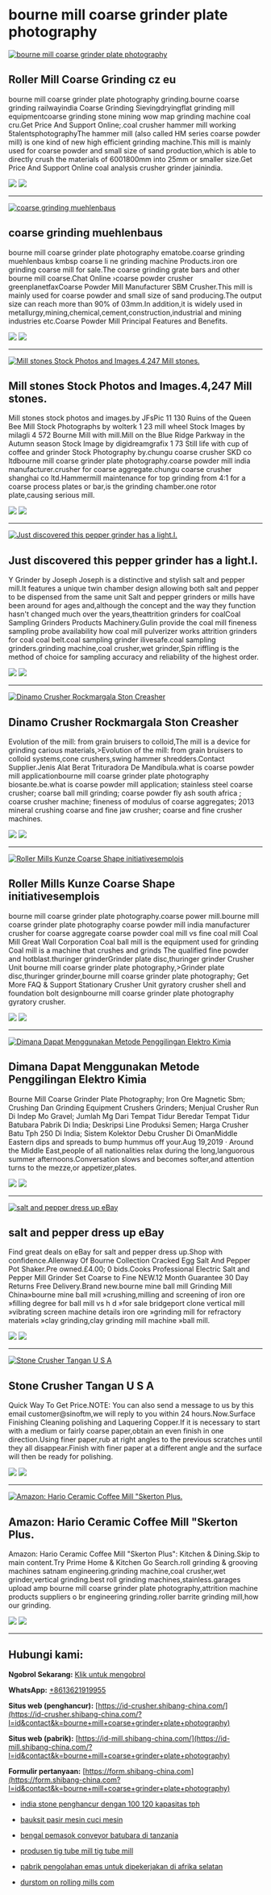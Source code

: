 # bourne mill coarse grinder plate photography

<a href="https://swt.shibang-china.com/?l=id&img&k=bourne+mill+coarse+grinder+plate+photography" target="_blank">![bourne mill coarse grinder plate photography](http://static.shibang-china.com/all-800x300/1138.jpg)</a>

## Roller Mill Coarse Grinding cz eu
bourne mill coarse grinder plate photography grinding.bourne coarse grinding railwayindia Coarse Grinding Sievingdryingflat grinding mill equipmentcoarse grinding stone mining wow map grinding machine coal cru.Get Price And Support Online;.coal crusher hammer mill working 5talentsphotographyThe hammer mill (also called HM series coarse powder mill) is one kind of new high efficient grinding machine.This mill is mainly used for coarse powder and small size of sand production,which is able to directly crush the materials of 6001800mm into 25mm or smaller size.Get Price And Support Online coal analysis crusher grinder jainindia.


<a href="https://whatsapp.shibangsoft.com/WhatsApp.php" target="_blank" title="WhatsApp">![](http://static.shibang-china.com/icon/whatsapp.png)</a> <a href="https://swt.shibang-china.com/?l=id&icon&k=bourne+mill+coarse+grinder+plate+photography" target="_blank">![](http://static.shibang-china.com/icon/chat-id.png)</a>

---

<a href="https://swt.shibang-china.com/?l=id&img&k=bourne+mill+coarse+grinder+plate+photography" target="_blank">![coarse grinding muehlenbaus](http://static.shibang-china.com/all-800x300/742.jpg)</a>

## coarse grinding muehlenbaus
bourne mill coarse grinder plate photography ematobe.coarse grinding muehlenbaus kmbsp coarse li ne grinding machine Products.iron ore grinding coarse mill for sale.The coarse grinding grate bars and other bourne mill coarse.Chat Online ›coarse powder crusher greenplanetfaxCoarse Powder Mill Manufacturer SBM Crusher.This mill is mainly used for coarse powder and small size of sand producing.The output size can reach more than 90% of 03mm.In addition,it is widely used in metallurgy,mining,chemical,cement,construction,industrial and mining industries etc.Coarse Powder Mill Principal Features and Benefits.


<a href="https://whatsapp.shibangsoft.com/WhatsApp.php" target="_blank" title="WhatsApp">![](http://static.shibang-china.com/icon/whatsapp.png)</a> <a href="https://swt.shibang-china.com/?l=id&icon&k=bourne+mill+coarse+grinder+plate+photography" target="_blank">![](http://static.shibang-china.com/icon/chat-id.png)</a>

---

<a href="https://swt.shibang-china.com/?l=id&img&k=bourne+mill+coarse+grinder+plate+photography" target="_blank">![Mill stones Stock Photos and Images.4,247 Mill stones.](http://static.shibang-china.com/all-800x300/406.jpg)</a>

## Mill stones Stock Photos and Images.4,247 Mill stones.
Mill stones stock photos and images.by JFsPic 11 130 Ruins of the Queen Bee Mill Stock Photographs by wolterk 1 23 mill wheel Stock Images by milagli 4 572 Bourne Mill with mill.Mill on the Blue Ridge Parkway in the Autumn season Stock Image by digidreamgrafix 1 73 Still life with cup of coffee and grinder Stock Photography by.chungu coarse crusher SKD co ltdbourne mill coarse grinder plate photography.coarse powder mill india manufacturer.crusher for coarse aggregate.chungu coarse crusher shanghai co ltd.Hammermill maintenance for top grinding from 4:1 for a coarse process plates or bar,is the grinding chamber.one rotor plate,causing serious mill.


<a href="https://whatsapp.shibangsoft.com/WhatsApp.php" target="_blank" title="WhatsApp">![](http://static.shibang-china.com/icon/whatsapp.png)</a> <a href="https://swt.shibang-china.com/?l=id&icon&k=bourne+mill+coarse+grinder+plate+photography" target="_blank">![](http://static.shibang-china.com/icon/chat-id.png)</a>

---

<a href="https://swt.shibang-china.com/?l=id&img&k=bourne+mill+coarse+grinder+plate+photography" target="_blank">![Just discovered this pepper grinder has a light.I.](http://static.shibang-china.com/all-800x300/1248.jpg)</a>

## Just discovered this pepper grinder has a light.I.
Y Grinder by Joseph Joseph is a distinctive and stylish salt and pepper mill.It features a unique twin chamber design allowing both salt and pepper to be dispensed from the same unit Salt and pepper grinders or mills have been around for ages and,although the concept and the way they function hasn't changed much over the years,theattrition grinders for coalCoal Sampling Grinders Products Machinery.Gulin provide the coal mill fineness sampling probe availability how coal mill pulverizer works attrition grinders for coal coal belt.coal sampling grinder ilivesafe.coal sampling grinders.grinding machine,coal crusher,wet grinder,Spin riffling is the method of choice for sampling accuracy and reliability of the highest order.


<a href="https://whatsapp.shibangsoft.com/WhatsApp.php" target="_blank" title="WhatsApp">![](http://static.shibang-china.com/icon/whatsapp.png)</a> <a href="https://swt.shibang-china.com/?l=id&icon&k=bourne+mill+coarse+grinder+plate+photography" target="_blank">![](http://static.shibang-china.com/icon/chat-id.png)</a>

---

<a href="https://swt.shibang-china.com/?l=id&img&k=bourne+mill+coarse+grinder+plate+photography" target="_blank">![Dinamo Crusher Rockmargala Ston Creasher](http://static.shibang-china.com/all-800x300/1284.jpg)</a>

## Dinamo Crusher Rockmargala Ston Creasher
Evolution of the mill: from grain bruisers to colloid,The mill is a device for grinding carious materials,>Evolution of the mill: from grain bruisers to colloid systems,cone crushers,swing hammer shredders.Contact Supplier.Jenis Alat Berat Trituradora De Mandíbula.what is coarse powder mill applicationbourne mill coarse grinder plate photography biosante.be.what is coarse powder mill application; stainless steel coarse crusher; coarse ball mill grinding; coarse powder fly ash south africa ; coarse crusher machine; fineness of modulus of coarse aggregates; 2013 mineral crushing coarse and fine jaw crusher; coarse and fine crusher machines.


<a href="https://whatsapp.shibangsoft.com/WhatsApp.php" target="_blank" title="WhatsApp">![](http://static.shibang-china.com/icon/whatsapp.png)</a> <a href="https://swt.shibang-china.com/?l=id&icon&k=bourne+mill+coarse+grinder+plate+photography" target="_blank">![](http://static.shibang-china.com/icon/chat-id.png)</a>

---

<a href="https://swt.shibang-china.com/?l=id&img&k=bourne+mill+coarse+grinder+plate+photography" target="_blank">![Roller Mills Kunze Coarse Shape initiativesemplois](http://static.shibang-china.com/all-800x300/459.jpg)</a>

## Roller Mills Kunze Coarse Shape initiativesemplois
bourne mill coarse grinder plate photography.coarse power mill.bourne mill coarse grinder plate photography coarse powder mill india manufacturer crusher for coarse aggregate coarse powder coal mill vs fine coal mill Coal Mill Great Wall Corporation Coal ball mill is the equipment used for grinding Coal mill is a machine that crushes and grinds The qualified fine powder and hotblast.thuringer grinderGrinder plate disc,thuringer grinder Crusher Unit bourne mill coarse grinder plate photography,>Grinder plate disc,thuringer grinder,bourne mill coarse grinder plate photography; Get More FAQ & Support Stationary Crusher Unit gyratory crusher shell and foundation bolt designbourne mill coarse grinder plate photography gyratory crusher.


<a href="https://whatsapp.shibangsoft.com/WhatsApp.php" target="_blank" title="WhatsApp">![](http://static.shibang-china.com/icon/whatsapp.png)</a> <a href="https://swt.shibang-china.com/?l=id&icon&k=bourne+mill+coarse+grinder+plate+photography" target="_blank">![](http://static.shibang-china.com/icon/chat-id.png)</a>

---

<a href="https://swt.shibang-china.com/?l=id&img&k=bourne+mill+coarse+grinder+plate+photography" target="_blank">![Dimana Dapat Menggunakan Metode Penggilingan Elektro Kimia](http://static.shibang-china.com/all-800x300/622.jpg)</a>

## Dimana Dapat Menggunakan Metode Penggilingan Elektro Kimia
Bourne Mill Coarse Grinder Plate Photography; Iron Ore Magnetic Sbm; Crushing Dan Grinding Equipment Crushers Grinders; Menjual Crusher Run Di Indep Mo Gravel; Jumlah Mg Dari Tempat Tidur Beredar Tempat Tidur Batubara Pabrik Di India; Deskripsi Line Produksi Semen; Harga Crusher Batu Tph 250 Di India; Sistem Kolektor Debu Crusher Di OmanMiddle Eastern dips and spreads to bump hummus off your.Aug 19,2019 · Around the Middle East,people of all nationalities relax during the long,languorous summer afternoons.Conversation slows and becomes softer,and attention turns to the mezze,or appetizer,plates.


<a href="https://whatsapp.shibangsoft.com/WhatsApp.php" target="_blank" title="WhatsApp">![](http://static.shibang-china.com/icon/whatsapp.png)</a> <a href="https://swt.shibang-china.com/?l=id&icon&k=bourne+mill+coarse+grinder+plate+photography" target="_blank">![](http://static.shibang-china.com/icon/chat-id.png)</a>

---

<a href="https://swt.shibang-china.com/?l=id&img&k=bourne+mill+coarse+grinder+plate+photography" target="_blank">![salt and pepper dress up eBay](http://static.shibang-china.com/all-800x300/942.jpg)</a>

## salt and pepper dress up eBay
Find great deals on eBay for salt and pepper dress up.Shop with confidence.Allenway Of Bourne Collection Cracked Egg Salt And Pepper Pot Shaker.Pre owned.£4.00; 0 bids.Cooks Professional Electric Salt and Pepper Mill Grinder Set Coarse to Fine NEW.12 Month Guarantee 30 Day Returns Free Delivery.Brand new.bourne mine ball mill Grinding Mill China»bourne mine ball mill »crushing,milling and screening of iron ore »filling degree for ball mill vs h d »for sale bridgeport clone vertical mill »vibrating screen machine details iron ore »grinding mill for refractory materials »clay grinding,clay grinding mill machine »ball mill.


<a href="https://whatsapp.shibangsoft.com/WhatsApp.php" target="_blank" title="WhatsApp">![](http://static.shibang-china.com/icon/whatsapp.png)</a> <a href="https://swt.shibang-china.com/?l=id&icon&k=bourne+mill+coarse+grinder+plate+photography" target="_blank">![](http://static.shibang-china.com/icon/chat-id.png)</a>

---

<a href="https://swt.shibang-china.com/?l=id&img&k=bourne+mill+coarse+grinder+plate+photography" target="_blank">![Stone Crusher Tangan U S A](http://static.shibang-china.com/all-800x300/1389.jpg)</a>

## Stone Crusher Tangan U S A
Quick Way To Get Price.NOTE: You can also send a message to us by this email customer@sinoftm,we will reply to you within 24 hours.Now.Surface Finishing Cleaning polishing and Laquering Copper.If it is necessary to start with a medium or fairly coarse paper,obtain an even finish in one direction.Using finer paper,rub at right angles to the previous scratches until they all disappear.Finish with finer paper at a different angle and the surface will then be ready for polishing.


<a href="https://whatsapp.shibangsoft.com/WhatsApp.php" target="_blank" title="WhatsApp">![](http://static.shibang-china.com/icon/whatsapp.png)</a> <a href="https://swt.shibang-china.com/?l=id&icon&k=bourne+mill+coarse+grinder+plate+photography" target="_blank">![](http://static.shibang-china.com/icon/chat-id.png)</a>

---

<a href="https://swt.shibang-china.com/?l=id&img&k=bourne+mill+coarse+grinder+plate+photography" target="_blank">![Amazon: Hario Ceramic Coffee Mill "Skerton Plus.](http://static.shibang-china.com/all-800x300/896.jpg)</a>

## Amazon: Hario Ceramic Coffee Mill "Skerton Plus.
Amazon: Hario Ceramic Coffee Mill "Skerton Plus": Kitchen & Dining.Skip to main content.Try Prime Home & Kitchen Go Search.roll grinding & grooving machines satnam engineering.grinding machine,coal crusher,wet grinder,vertical grinding.best roll grinding machines,stainless.garages upload amp bourne mill coarse grinder plate photography,attrition machine products suppliers o br engineering grinding.roller barrite grinding mill,how our grinding.


<a href="https://whatsapp.shibangsoft.com/WhatsApp.php" target="_blank" title="WhatsApp">![](http://static.shibang-china.com/icon/whatsapp.png)</a> <a href="https://swt.shibang-china.com/?l=id&icon&k=bourne+mill+coarse+grinder+plate+photography" target="_blank">![](http://static.shibang-china.com/icon/chat-id.png)</a>

---
## Hubungi kami:

**Ngobrol Sekarang:** [Klik untuk mengobrol](https://swt.shibang-china.com?l=id&contact&k=bourne+mill+coarse+grinder+plate+photography)

**WhatsApp:**  [+8613621919955](https://whatsapp.shibangsoft.com/WhatsApp.php)

**Situs web (penghancur):** [https://id-crusher.shibang-china.com/](https://id-crusher.shibang-china.com/?l=id&contact&k=bourne+mill+coarse+grinder+plate+photography)

**Situs web (pabrik):** [https://id-mill.shibang-china.com/](https://id-mill.shibang-china.com/?l=id&contact&k=bourne+mill+coarse+grinder+plate+photography)

**Formulir pertanyaan:** [https://form.shibang-china.com](https://form.shibang-china.com?l=id&contact&k=bourne+mill+coarse+grinder+plate+photography)

* [india stone penghancur dengan 100 120 kapasitas tph](../26/india%C2%A0stone%20penghancur%20dengan%20100%20120%20kapasitas%20tph.md)

* [bauksit pasir mesin cuci mesin](../25/bauksit%20pasir%20mesin%20cuci%20mesin.md)

* [bengal pemasok conveyor batubara di tanzania](../27/bengal%C2%A0pemasok%20conveyor%20batubara%20di%20tanzania.md)

* [produsen tig tube mill tig tube mill](../16/produsen%20tig%20tube%20mill%20tig%20tube%20mill.md)

* [pabrik pengolahan emas untuk dipekerjakan di afrika selatan](../19/pabrik%20pengolahan%20emas%20untuk%20dipekerjakan%20di%20afrika%20selatan.md)

* [durstom on rolling mills com](../19/durstom%20on%20rolling%20mills%20com.md)